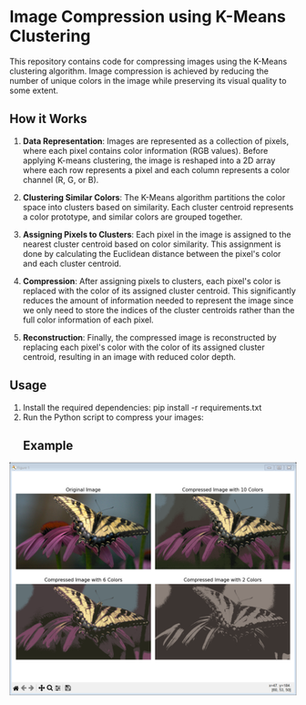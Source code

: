 # Image Compression using K-Means Clustering

This repository contains code for compressing images using the K-Means clustering algorithm. Image compression is achieved by reducing the number of unique colors in the image while preserving its visual quality to some extent.

## How it Works

1. **Data Representation**: Images are represented as a collection of pixels, where each pixel contains color information (RGB values). Before applying K-means clustering, the image is reshaped into a 2D array where each row represents a pixel and each column represents a color channel (R, G, or B).

2. **Clustering Similar Colors**: The K-Means algorithm partitions the color space into clusters based on similarity. Each cluster centroid represents a color prototype, and similar colors are grouped together.

3. **Assigning Pixels to Clusters**: Each pixel in the image is assigned to the nearest cluster centroid based on color similarity. This assignment is done by calculating the Euclidean distance between the pixel's color and each cluster centroid.

4. **Compression**: After assigning pixels to clusters, each pixel's color is replaced with the color of its assigned cluster centroid. This significantly reduces the amount of information needed to represent the image since we only need to store the indices of the cluster centroids rather than the full color information of each pixel.

5. **Reconstruction**: Finally, the compressed image is reconstructed by replacing each pixel's color with the color of its assigned cluster centroid, resulting in an image with reduced color depth.

## Usage


1. Install the required dependencies:
   pip install -r requirements.txt
2. Run the Python script to compress your images:
   ## Example
![Original and Compressed Images](demo.png)






